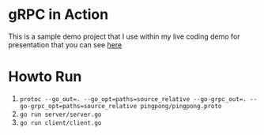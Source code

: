 # gRPC in Action
This is a sample demo project that I use within my live coding demo for presentation that you can see [here](https://bit.ly/grpc-in-action)

# Howto Run
1. `protoc --go_out=. --go_opt=paths=source_relative --go-grpc_out=. --go-grpc_opt=paths=source_relative pingpong/pingpong.proto`
2. `go run server/server.go`
3. `go run client/client.go`
